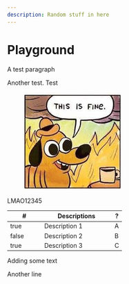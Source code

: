 ```yaml
---
description: Random stuff in here
---
```


# Playground

A test paragraph

Another test. Test

<figure><img src=".gitbook/assets/this is fine.jpeg" alt=""><figcaption></figcaption></figure>

LMAO12345

<table><thead><tr><th width="65.00925925925925" data-type="checkbox">#</th><th width="149">Descriptions</th><th>?</th></tr></thead><tbody><tr><td>true</td><td>Description 1</td><td>A</td></tr><tr><td>false</td><td>Description 2</td><td>B</td></tr><tr><td>true</td><td>Description 3</td><td>C</td></tr></tbody></table>

Adding some text

Another line
